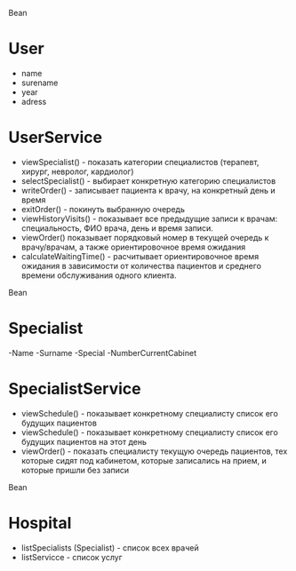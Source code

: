 Bean
# User
- name
- surename
- year
- adress

# UserService
  - viewSpecialist() - показать категории специалистов
  (терапевт, хирург, невролог, кардиолог) 
  - selectSpecialist() - выбирает конкретную категорию специалистов 
  - writeOrder() - записывает пациента к врачу, на конкретный день и время
  - exitOrder() - покинуть выбранную очередь
  - viewHistoryVisits()  - показывает все предыдущие записи к врачам:  
специальность, ФИО врача, день и время записи.
  - viewOrder() показывает порядковый номер в текущей очередь к врачу/врачам, а также ориентировочное время ожидания
  - calculateWaitingTime() - расчитывает ориентировочное время ожидания
  в зависимости от количества пациентов и среднего времени обслуживания одного клиента.
  
Bean
# Specialist
-Name
-Surname
-Special
-NumberCurrentCabinet

# SpecialistService
- viewSchedule() - показывает конкретному специалисту список его будущих пациентов
- viewSchedule() - показывает конкретному специалисту список его будущих пациентов на этот день
- viewOrder() - показать специалисту текущую очередь пациентов, тех которые сидят под кабинетом,
которые записались на прием, и которые пришли без записи

Bean
# Hospital
- listSpecialists (Specialist) - список всех врачей
- listServicce - список услуг
